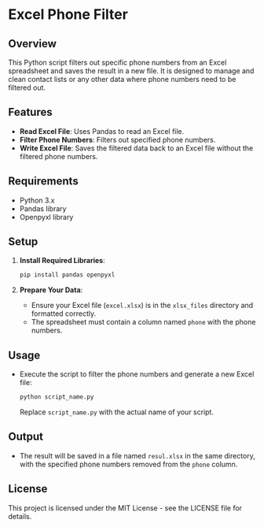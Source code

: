 # Excel Phone Filter

## Overview
This Python script filters out specific phone numbers from an Excel spreadsheet and saves the result in a new file. It is designed to manage and clean contact lists or any other data where phone numbers need to be filtered out.

## Features
- **Read Excel File**: Uses Pandas to read an Excel file.
- **Filter Phone Numbers**: Filters out specified phone numbers.
- **Write Excel File**: Saves the filtered data back to an Excel file without the filtered phone numbers.

## Requirements
- Python 3.x
- Pandas library
- Openpyxl library

## Setup
1. **Install Required Libraries**:
   ```bash
   pip install pandas openpyxl
   ```

2. **Prepare Your Data**:
   - Ensure your Excel file (`excel.xlsx`) is in the `xlsx_files` directory and formatted correctly.
   - The spreadsheet must contain a column named `phone` with the phone numbers.

## Usage
- Execute the script to filter the phone numbers and generate a new Excel file:
  ```bash
  python script_name.py
  ```
  Replace `script_name.py` with the actual name of your script.

## Output
- The result will be saved in a file named `resul.xlsx` in the same directory, with the specified phone numbers removed from the `phone` column.

## License
This project is licensed under the MIT License - see the LICENSE file for details.
